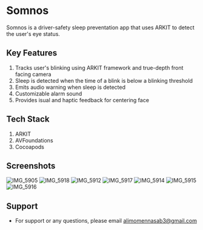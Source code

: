 
# Somnos

Somnos is a driver-safety sleep preventation app that uses ARKIT to detect the user's eye status. 

## Key Features

1. Tracks user's blinking using ARKIT framework and true-depth front facing camera
2. Sleep is detected when the time of a blink is below a blinking threshold 
3. Emits audio warning when sleep is detected
4. Customizable alarm sound
5. Provides isual and haptic feedback for centering face
## Tech Stack
1. ARKIT
2. AVFoundations
3. Cocoapods
## Screenshots

![IMG_5905](https://user-images.githubusercontent.com/81054872/159149426-395ba83f-2dc2-472d-b5d3-f9fe7c65b97b.jpg)
![IMG_5918](https://user-images.githubusercontent.com/81054872/159149449-f23c9280-256f-464c-993b-873924633d4f.PNG)
![IMG_5912](https://user-images.githubusercontent.com/81054872/159149433-828da6a7-7e22-4a9a-a9e4-a552a5e5318d.PNG)
![IMG_5917](https://user-images.githubusercontent.com/81054872/159149464-51f9e670-6303-42ab-afca-679ee56f4503.PNG)
![IMG_5914](https://user-images.githubusercontent.com/81054872/159149477-516b3ee8-d8ca-4976-9034-0e2536ec9d92.PNG)
![IMG_5915](https://user-images.githubusercontent.com/81054872/159149502-0bb7a806-605f-42de-9b23-aed5b6397265.PNG)
![IMG_5916](https://user-images.githubusercontent.com/81054872/159149506-485e9096-01e3-4aa2-823c-fee44e389f9e.PNG)




## Support

- For support or any questions, please email alimomennasab3@gmail.com

